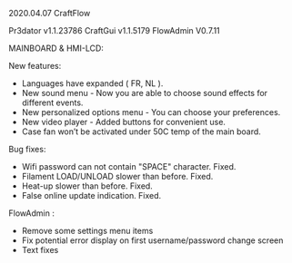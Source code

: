 2020.04.07 CraftFlow

Pr3dator  v1.1.23786
CraftGui  v1.1.5179
FlowAdmin V0.7.11

MAINBOARD & HMI-LCD:

New features:
- Languages have expanded ( FR, NL ).
- New sound menu - Now you are able to choose sound effects for different events.
- New personalized options menu - You can choose your preferences.
- New video player - Added buttons for convenient use.
- Case fan won’t be activated under 50C temp of the main board.

Bug fixes:
- Wifi password can not contain "SPACE" character. Fixed.
- Filament LOAD/UNLOAD slower than before. Fixed.
- Heat-up slower than before. Fixed.
- False online update indication. Fixed.


FlowAdmin :
- Remove some settings menu items
- Fix potential error display on first username/password change screen
- Text fixes
